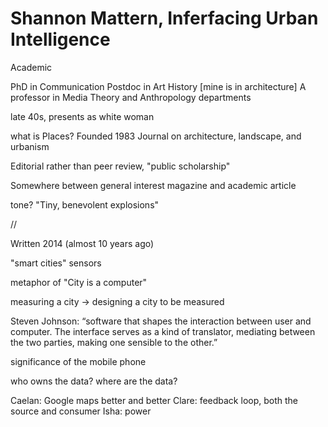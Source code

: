 # Shannon Mattern, Inferfacing Urban Intelligence

Academic

PhD in Communication
Postdoc in Art History  [mine is in architecture]
A professor in Media Theory and Anthropology departments

late 40s, presents as white woman


what is Places?
Founded 1983
Journal on architecture, landscape, and urbanism

Editorial rather than peer review, "public scholarship"

Somewhere between general interest magazine and academic article

tone? "Tiny, benevolent explosions"

//

Written 2014 (almost 10 years ago)

"smart cities"
sensors

metaphor of "City is a computer"

measuring a city -> designing a city to be measured


Steven Johnson: “software that shapes the interaction between user and computer. The interface serves as a kind of translator, mediating between the two parties, making one sensible to the other.”


significance of the mobile phone

who owns the data? where are the data?


Caelan: Google maps better and better
Clare: feedback loop, both the source and consumer
Isha: power
